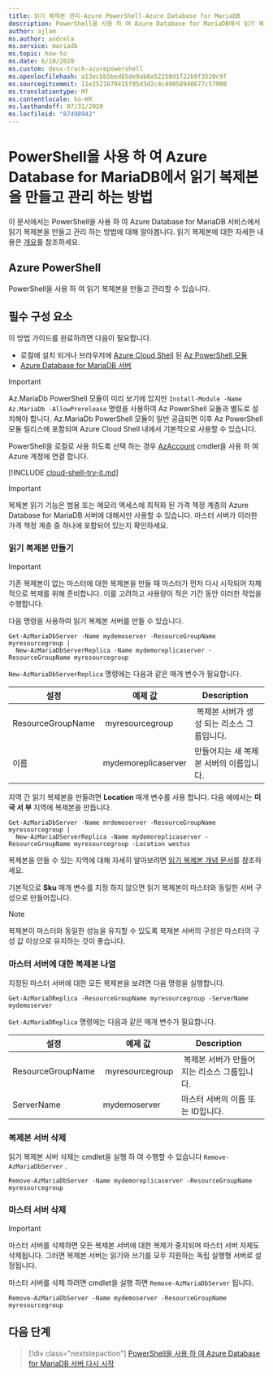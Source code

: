 ```yaml
---
title: 읽기 복제본 관리-Azure PowerShell-Azure Database for MariaDB
description: PowerShell을 사용 하 여 Azure Database for MariaDB에서 읽기 복제본을 설정 하 고 관리 하는 방법을 알아봅니다.
author: ajlam
ms.author: andrela
ms.service: mariadb
ms.topic: how-to
ms.date: 6/10/2020
ms.custom: devx-track-azurepowershell
ms.openlocfilehash: a13ecbb5bed65de9ab8a52258d1f22b9f3520c9f
ms.sourcegitcommit: 11e2521679415f05d3d2c4c49858940677c57900
ms.translationtype: MT
ms.contentlocale: ko-KR
ms.lasthandoff: 07/31/2020
ms.locfileid: "87498942"
---
```

# <a name="how-to-create-and-manage-read-replicas-in-azure-database-for-mariadb-using-powershell"></a>PowerShell을 사용 하 여 Azure Database for MariaDB에서 읽기 복제본을 만들고 관리 하는 방법

이 문서에서는 PowerShell을 사용 하 여 Azure Database for MariaDB 서비스에서 읽기 복제본을 만들고 관리 하는 방법에 대해 알아봅니다. 읽기 복제본에 대한 자세한 내용은 [개요](concepts-read-replicas.md)를 참조하세요.

## <a name="azure-powershell"></a>Azure PowerShell

PowerShell을 사용 하 여 읽기 복제본을 만들고 관리할 수 있습니다.

## <a name="prerequisites"></a>필수 구성 요소

이 방법 가이드를 완료하려면 다음이 필요합니다.

- 로컬에 설치 되거나 브라우저에 [Azure Cloud Shell](https://shell.azure.com/) 된 [Az PowerShell 모듈](https://docs.microsoft.com/powershell/azure/install-az-ps)
- [Azure Database for MariaDB 서버](quickstart-create-mariadb-server-database-using-azure-powershell.md)

> [!IMPORTANT]
> Az.MariaDb PowerShell 모듈이 미리 보기에 있지만 `Install-Module -Name Az.MariaDb -AllowPrerelease` 명령을 사용하여 Az PowerShell 모듈과 별도로 설치해야 합니다.
> Az.MariaDb PowerShell 모듈이 일반 공급되면 이후 Az PowerShell 모듈 릴리스에 포함되며 Azure Cloud Shell 내에서 기본적으로 사용할 수 있습니다.

PowerShell을 로컬로 사용 하도록 선택 하는 경우 [AzAccount](https://docs.microsoft.com/powershell/module/az.accounts/connect-azaccount) cmdlet을 사용 하 여 Azure 계정에 연결 합니다.

[!INCLUDE [cloud-shell-try-it.md](../../includes/cloud-shell-try-it.md)]

> [!IMPORTANT]
> 복제본 읽기 기능은 범용 또는 메모리 액세스에 최적화 된 가격 책정 계층의 Azure Database for MariaDB 서버에 대해서만 사용할 수 있습니다. 마스터 서버가 이러한 가격 책정 계층 중 하나에 포함되어 있는지 확인하세요.

### <a name="create-a-read-replica"></a>읽기 복제본 만들기

> [!IMPORTANT]
> 기존 복제본이 없는 마스터에 대한 복제본을 만들 때 마스터가 먼저 다시 시작되어 자체적으로 복제를 위해 준비합니다. 이를 고려하고 사용량이 적은 기간 동안 이러한 작업을 수행합니다.

다음 명령을 사용하여 읽기 복제본 서버를 만들 수 있습니다.

```azurepowershell-interactive
Get-AzMariaDbServer -Name mydemoserver -ResourceGroupName myresourcegroup |
  New-AzMariaDbServerReplica -Name mydemoreplicaserver -ResourceGroupName myresourcegroup
```

`New-AzMariaDbServerReplica` 명령에는 다음과 같은 매개 변수가 필요합니다.

| 설정 | 예제 값 | Description  |
| --- | --- | --- |
| ResourceGroupName |  myresourcegroup |  복제본 서버가 생성 되는 리소스 그룹입니다.  |
| 이름 | mydemoreplicaserver | 만들어지는 새 복제본 서버의 이름입니다. |

지역 간 읽기 복제본을 만들려면 **Location** 매개 변수를 사용 합니다. 다음 예에서는 **미국 서 부** 지역에 복제본을 만듭니다.

```azurepowershell-interactive
Get-AzMariaDbServer -Name mrdemoserver -ResourceGroupName myresourcegroup |
  New-AzMariaDServerReplica -Name mydemoreplicaserver -ResourceGroupName myresourcegroup -Location westus
```

복제본을 만들 수 있는 지역에 대해 자세히 알아보려면 [읽기 복제본 개념 문서](concepts-read-replicas.md)를 참조하세요.

기본적으로 **Sku** 매개 변수를 지정 하지 않으면 읽기 복제본이 마스터와 동일한 서버 구성으로 만들어집니다.

> [!NOTE]
> 복제본이 마스터와 동일한 성능을 유지할 수 있도록 복제본 서버의 구성은 마스터의 구성 값 이상으로 유지하는 것이 좋습니다.

### <a name="list-replicas-for-a-master-server"></a>마스터 서버에 대한 복제본 나열

지정된 마스터 서버에 대한 모든 복제본을 보려면 다음 명령을 실행합니다.

```azurepowershell-interactive
Get-AzMariaDReplica -ResourceGroupName myresourcegroup -ServerName mydemoserver
```

`Get-AzMariaDReplica` 명령에는 다음과 같은 매개 변수가 필요합니다.

| 설정 | 예제 값 | Description  |
| --- | --- | --- |
| ResourceGroupName |  myresourcegroup |  복제본 서버가 만들어지는 리소스 그룹입니다.  |
| ServerName | mydemoserver | 마스터 서버의 이름 또는 ID입니다. |

### <a name="delete-a-replica-server"></a>복제본 서버 삭제

읽기 복제본 서버 삭제는 cmdlet을 실행 하 여 수행할 수 있습니다 `Remove-AzMariaDbServer` .

```azurepowershell-interactive
Remove-AzMariaDbServer -Name mydemoreplicaserver -ResourceGroupName myresourcegroup
```

### <a name="delete-a-master-server"></a>마스터 서버 삭제

> [!IMPORTANT]
> 마스터 서버를 삭제하면 모든 복제본 서버에 대한 복제가 중지되며 마스터 서버 자체도 삭제됩니다. 그러면 복제본 서버는 읽기와 쓰기를 모두 지원하는 독립 실행형 서버로 설정됩니다.

마스터 서버를 삭제 하려면 cmdlet을 실행 하면 `Remove-AzMariaDbServer` 됩니다.

```azurepowershell-interactive
Remove-AzMariaDbServer -Name mydemoserver -ResourceGroupName myresourcegroup
```

## <a name="next-steps"></a>다음 단계

> [!div class="nextstepaction"]
> [PowerShell을 사용 하 여 Azure Database for MariaDB 서버 다시 시작](howto-restart-server-powershell.md)
